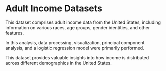 # Adult Income Datasets 

This dataset comprises adult income data from the United States, including information on various races, age groups, gender identities, and other features.

In this analysis, data processing, visualization, principal component analysis, and a logistic regression model were primarily performed.

This dataset provides valuable insights into how income is distributed across different demographics in the United States.

